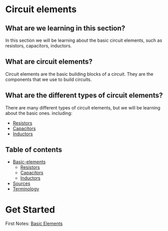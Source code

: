 # Circuit elements

## What are we learning in this section? 
In this section we will be learning about the basic circuit elements, such as resistors, capacitors, inductors. 

## What are circuit elements? 
Circuit elements are the basic building blocks of a circuit. They are the components that we use to build circuits. 

## What are the different types of circuit elements?
There are many different types of circuit elements, but we will be learning about the basic ones. including:
- [Resistors](./specific/Resistors.md)
- [Capacitors](./specific/Capacitors.md)
- [Inductors](./specific/Inductors.md)

## Table of contents 
- [Basic-elements](Basic-elements.md)
  - [Resistors](./specific/Resistors.md)
  - [Capacitors](./specific/Capacitors.md)
  - [Inductors](./specific/Inductors.md)
- [Sources](Sources.md)
- [Terminology](Terminology.md)

# Get Started
First Notes: [Basic Elements](Basic-elements.md)
  